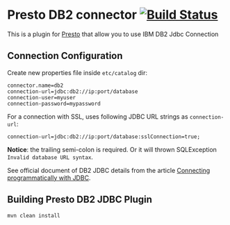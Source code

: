 # Presto DB2 connector [![Build Status](https://travis-ci.org/IBM/presto-db2.svg?branch=master)](https://travis-ci.org/IBM/presto-db2)

This is a plugin for [Presto](https://prestosql.io/) that allow you to use IBM DB2 Jdbc Connection

## Connection Configuration

Create new properties file inside `etc/catalog` dir:

    connector.name=db2
    connection-url=jdbc:db2://ip:port/database
    connection-user=myuser
    connection-password=mypassword

For a connection with SSL, uses following JDBC URL strings as `connection-url`:

    connection-url=jdbc:db2://ip:port/database:sslConnection=true;

**Notice**: the trailing semi-colon is required. Or it will thrown SQLException `Invalid database URL syntax`.

See official document of DB2 JDBC details from the article [Connecting programmatically with JDBC](https://www.ibm.com/support/knowledgecenter/en/SS6NHC/com.ibm.swg.im.dashdb.doc/connecting/connect_connecting_jdbc_applications.html).

## Building Presto DB2 JDBC Plugin

    mvn clean install
